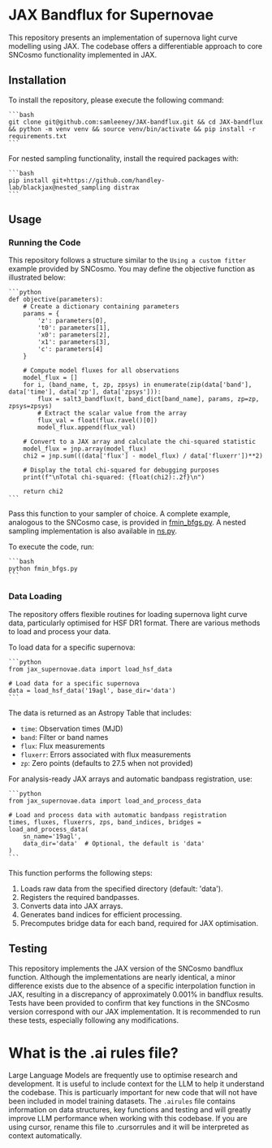 # JAX Bandflux for Supernovae

This repository presents an implementation of supernova light curve modelling using JAX. The codebase offers a differentiable approach to core SNCosmo functionality implemented in JAX.

## Installation

To install the repository, please execute the following command:

    ```bash
    git clone git@github.com:samleeney/JAX-bandflux.git && cd JAX-bandflux && python -m venv venv && source venv/bin/activate && pip install -r requirements.txt
    ```

For nested sampling functionality, install the required packages with:

    ```bash
    pip install git+https://github.com/handley-lab/blackjax@nested_sampling distrax
    ```

## Usage

### Running the Code

This repository follows a structure similar to the `Using a custom fitter` example provided by SNCosmo. You may define the objective function as illustrated below:

    ```python
    def objective(parameters):
        # Create a dictionary containing parameters
        params = {
            'z': parameters[0],
            't0': parameters[1],
            'x0': parameters[2],
            'x1': parameters[3],
            'c': parameters[4]
        }
        
        # Compute model fluxes for all observations
        model_flux = []
        for i, (band_name, t, zp, zpsys) in enumerate(zip(data['band'], data['time'], data['zp'], data['zpsys'])):
            flux = salt3_bandflux(t, band_dict[band_name], params, zp=zp, zpsys=zpsys)
            # Extract the scalar value from the array
            flux_val = float(flux.ravel()[0])
            model_flux.append(flux_val)
        
        # Convert to a JAX array and calculate the chi-squared statistic
        model_flux = jnp.array(model_flux)
        chi2 = jnp.sum(((data['flux'] - model_flux) / data['fluxerr'])**2)
        
        # Display the total chi-squared for debugging purposes
        print(f"\nTotal chi-squared: {float(chi2):.2f}\n")
        
        return chi2
    ```

Pass this function to your sampler of choice. A complete example, analogous to the SNCosmo case, is provided in [fmin_bfgs.py](fmin_bfgs.py). A nested sampling implementation is also available in [ns.py](ns.py).

To execute the code, run:

    ```bash
    python fmin_bfgs.py
    ```

### Data Loading

The repository offers flexible routines for loading supernova light curve data, particularly optimised for HSF DR1 format. There are various methods to load and process your data.

To load data for a specific supernova:

    ```python
    from jax_supernovae.data import load_hsf_data
    
    # Load data for a specific supernova
    data = load_hsf_data('19agl', base_dir='data')
    ```

The data is returned as an Astropy Table that includes:
- `time`: Observation times (MJD)
- `band`: Filter or band names
- `flux`: Flux measurements
- `fluxerr`: Errors associated with flux measurements
- `zp`: Zero points (defaults to 27.5 when not provided)

For analysis-ready JAX arrays and automatic bandpass registration, use:

    ```python
    from jax_supernovae.data import load_and_process_data
    
    # Load and process data with automatic bandpass registration
    times, fluxes, fluxerrs, zps, band_indices, bridges = load_and_process_data(
        sn_name='19agl',
        data_dir='data'  # Optional, the default is 'data'
    )
    ```

This function performs the following steps:
1. Loads raw data from the specified directory (default: 'data').
2. Registers the required bandpasses.
3. Converts data into JAX arrays.
4. Generates band indices for efficient processing.
5. Precomputes bridge data for each band, required for JAX optimisation.

## Testing

This repository implements the JAX version of the SNCosmo bandflux function. Although the implementations are nearly identical, a minor difference exists due to the absence of a specific interpolation function in JAX, resulting in a discrepancy of approximately 0.001% in bandflux results. Tests have been provided to confirm that key functions in the SNCosmo version correspond with our JAX implementation. It is recommended to run these tests, especially following any modifications.

# What is the .ai rules file?
Large Language Models are frequently use to optimise research and development. It is useful to include context for the LLM to help it understand the codebase. This is particuarly important for new code that will not have been included in model training datasets. The `.airules` file contains information on data structures, key functions and testing and will greatly improve LLM performance when working with this codebase. If you are using cursor, rename this file to .cursorrules and it will be interpreted as context automatically.